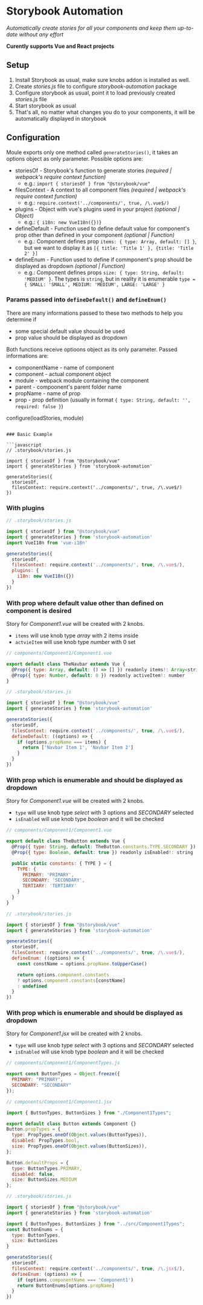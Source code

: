 # Storybook Automation

_Automatically create stories for all your components and keep them up-to-date without any effort_

**Curently supports Vue and React projects**

## Setup

1. Install Storybook as usual, make sure knobs addon is installed as well.
2. Create _stories.js_ file to configure _storybook-automation_ package
3. Configure storybook as usual, point it to load previously created _stories.js_ file
4. Start storybook as usual
5. That's all, no matter what changes you do to your components, it will be automatically displayed in storybook

## Configuration

Moule exports only one method called `generateStories()`, it takes an options object as only parameter. Possible options are:

- storiesOf - Storybook's function to generate stories _(required | webpack's require context function)_
  - e.g.: `import { storiesOf } from "@storybook/vue"`
- filesContext - A context to all component files _(required | webpack's require context function)_
  - e.g.: `require.context('../components/', true, /\.vue$/)`
- plugins - Object with vue's plugins used in your project _(optional | Object)_
  - e.g.: `{ i18n: new VueI18n({})}`
- defineDefault - Function used to define default value for component's prop other than defined in your component _(optional | Function)_
  - e.g.: Component defines prop `items: { type: Array, default: [] }`, but we want to display it as `[{ title: 'Title 1' }, {title: 'Title 2' }]`
- defineEnum - Function used to define if commponent's prop should be displayed as dropdown _(optional | Function)_
  - e.g.: Component defines props `size: { type: String, default: 'MEDIUM' }`. The types is `string`, but in reality it is enumerable `type = { SMALL: 'SMALL', MEDIUM: 'MEDIUM', LARGE: 'LARGE' }`

### Params passed into `defineDefault()` and `defineEnum()`

There are many informations passed to these two methods to help you determine if
- some special default value shouuld be used
- prop value should be displayed as dropdown

Both functions receive optioons object as its only parameter. Passed informations are:

- componentName - name of component
- component - actual component object
- module - webpack module containing the component
- parent - compoonent's parent folder name
- propName - name of prop
- prop - prop definition (usually in format `{ type: String, default: '', required: false }`)


configure(loadStories, module)
```

### Basic Example

```javascript
// .storybook/stories.js

import { storiesOf } from "@storybook/vue"
import { generateStories } from 'storybook-automation'

generateStories({
  storiesOf,
  filesContext: require.context('../components/', true, /\.vue$/)
})
```

### With plugins

```javascript
// .storybook/stories.js

import { storiesOf } from "@storybook/vue"
import { generateStories } from 'storybook-automation'
import VueI18n from 'vue-i18n'

generateStories({
  storiesOf,
  filesContext: require.context('../components/', true, /\.vue$/),
  plugins: {
    i18n: new VueI18n({})
  }
})
```

### With prop where default value other than defined on component is desired

Story for _Component1.vue_ will be created with 2 knobs.
- `items` will use knob type _array_ with 2 items inside
- `actvieItem` will use knob type _number_ with 0 set

```javascript
// components/Component1/Component1.vue

export default class TheNavbar extends Vue {
  @Prop({ type: Array, default: () => [] }) readonly items!: Array<string>
  @Prop({ type: Number, default: 0 }) readonly activeItem!: number
}

// .storybook/stories.js

import { storiesOf } from "@storybook/vue"
import { generateStories } from 'storybook-automation'

generateStories({
  storiesOf,
  filesContext: require.context('../components/', true, /\.vue$/),
  defineDefault: ((options) => {
    if (options.propName === items) {
      return ['Navbar Item 1', 'Navbar Item 2']
    }
  }
})
```

### With prop which is enumerable and should be displayed as dropdown

Story for _Component1.vue_ will be created with 2 knobs.
- `type` will use knob type _select_ with 3 options and _SECONDARY_ selected
- `isEnabled` will use knob type _boolean_ and it will be checked

```javascript
// components/Component1/Component1.vue

export default class TheButton extends Vue {
  @Prop({ type: String, default: TheButton.constants.TYPE.SECONDARY }) readonly type!: string
  @Prop({ type: Boolean, default: true }) readonly isEnabled!: string

  public static constants: { TYPE } = {
    TYPE: {
      PRIMARY: 'PRIMARY',
      SECONDARY: 'SECONDARY',
      TERTIARY: 'TERTIARY'
    }
  }
}

// .storybook/stories.js

import { storiesOf } from "@storybook/vue"
import { generateStories } from 'storybook-automation'

generateStories({
  storiesOf,
  filesContext: require.context('../components/', true, /\.vue$/),
  defineEnum: ((options) => {
    const constName = options.propName.toUpperCase()

    return options.component.constants
    ? options.component.constants[constName]
    : undefined
  }
})
```

### With prop which is enumerable and should be displayed as dropdown

Story for _Component1.jsx_ will be created with 2 knobs.
- `type` will use knob type _select_ with 3 options and _SECONDARY_ selected
- `isEnabled` will use knob type _boolean_ and it will be checked

```javascript
// components/Component1/ComponentTypes.js

export const ButtonTypes = Object.freeze({
  PRIMARY: "PRIMARY",
  SECONDARY: "SECONDARY"
});

// components/Component1/Component1.jsx

import { ButtonTypes, ButtonSizes } from "./Component1Types";

export default class Button extends Component {}
Button.propTypes = {
  type: PropTypes.oneOf(Object.values(ButtonTypes)),
  disabled: PropTypes.bool,
  size: PropTypes.oneOf(Object.values(ButtonSizes)),
};

Button.defaultProps = {
  type: ButtonTypes.PRIMARY,
  disabled: false,
  size: ButtonSizes.MEDIUM
};

// .storybook/stories.js

import { storiesOf } from "@storybook/vue"
import { generateStories } from 'storybook-automation'

import { ButtonTypes, ButtonSizes } from "../src/Component1Types";
const ButtonEnums = {
  type: ButtonTypes,
  size: ButtonSizes
}

generateStories({
  storiesOf,
  filesContext: require.context('../components/', true, /\.jsx$/),
  defineEnum: (options) => {
    if (options.componentName === 'Component1')
    return ButtonEnums[options.propName]
  }
})
```
